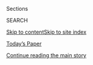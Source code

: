 <div id="app">

<div>

<div class="NYTAppHideMasthead css-zz1s19 e1suatyy0">

<div class="section css-ui9rw0 e1suatyy2">

<div class="css-11hrj97 er09x8g0">

<div class="css-6n7j50">

</div>

<span class="css-1dv1kvn">Sections</span>

<div class="css-10488qs">

<span class="css-1dv1kvn">SEARCH</span>

</div>

[Skip to content](#site-content)[Skip to site
index](#site-index)

</div>

<div class="css-10698na e1huz5gh0">

</div>

</div>

<div id="masthead-bar-one" class="section hasLinks css-15hmgas e1csuq9d3">

<div class="css-uqyvli e1csuq9d0">

</div>

<div class="css-1uqjmks e1csuq9d1">

</div>

<div class="css-9e9ivx">

[](https://myaccount.nytimes3xbfgragh.onion/auth/login?response_type=cookie&client_id=vi)

</div>

<div class="css-1bvtpon e1csuq9d2">

[Today’s Paper](https://www.nytimes3xbfgragh.onion/section/todayspaper)

</div>

</div>

</div>

</div>

<div data-aria-hidden="false">

<div id="site-content" data-role="main">

<div id="top-wrapper" class="css-15p45cc eaca97t0" type="top">

<div id="top-slug" class="css-19x0jxb eaca97t1" hidden="">

Advertisement

</div>

[Continue reading the main
story](#after-top)

<div class="ad top-wrapper" style="text-align:center;height:100%;display:block;min-height:90px">

<div id="top" class="place-ad" data-position="top" data-size-key="top">

</div>

</div>

<div id="after-top">

</div>

</div>

<div id="collection-vietnam-67" class="section css-15h4p1b e9abtgs0">

<div class="css-1j21atc e1svk9qx1">

<div class="css-fmiefx e1svk9qx2">

<div class="css-1hk7r2m eu54l5x0">

<div id="sponsor-wrapper" class="css-7a1pgi eaca97t0" type="sponsor" hidden="">

<div id="sponsor-slug" class="css-1l4mleb eaca97t1" hidden="">

Supported by

</div>

[Continue reading the main
story](#after-sponsor)

<div id="sponsor" class="ad sponsor-wrapper" style="text-align:left;height:100%;display:block">

</div>

<div id="after-sponsor">

</div>

</div>

</div>

### <span class="css-1032l74 ezz4tcd1">[Opinion](/section/opinion)</span>

</div>

<div class="css-nfcc9b e1svk9qx3">

<div class="css-zpl4ow e1svk9qx7">

![avatar](https://static01.graylady3jvrrxbe.onion/images/2017/01/08/opinion/sunday/08vietnamBUG/08vietnamBUG-thumbLarge.jpg)

</div>

<div class="css-vl9dhg e1svk9qx5">

<div class="css-1nrhkj6 e1svk9qx6">

# Vietnam '67

<div class="follow-button-placeholder" data-collection-id="">

</div>

</div>

## <span>Historians, veterans and journalists recall 1967 in Vietnam, a year that changed the war and changed America.</span>

</div>

</div>

## <span>Historians, veterans and journalists recall 1967 in Vietnam, a year that changed the war and changed America.</span>

</div>

<div class="css-1rclpnj ekkqrpp0">

<div id="collection-highlights-container" class="section css-18l1u7x e46isfb1">

<div class="template-1 css-gfgt40 ekkqrpp1">

## Highlights

1.  ![<span class="css-kvjpws e1oaj3zl2"><span class="css-1dv1kvn">Credit</span>Patrick
    Christain/Getty
    Images</span>](https://static01.graylady3jvrrxbe.onion/images/2017/01/08/opinion/sunday/08marlantes2/08marlantes2-jumbo.jpg)
    
    <div class="css-gjijuv">
    
    ## [Vietnam: The War That Killed Trust](/2017/01/07/opinion/sunday/vietnam-the-war-that-killed-trust.html)
    
    The legacy of the war still shapes America, even if most of us are
    too young to remember
    it.
    
    <span class="css-me3p27"></span><span class="css-1dydysp e4e4i5l3"></span><span class="css-9voj2j">By
    <span class="css-1baulvz last-byline" itemprop="name">Karl
    Marlantes</span></span>
    
    </div>

2.  ![<span class="css-1nk1g0h e1oaj3zl2"><span class="css-1dv1kvn">Credit</span>Viviane
    Moos/Corbis, via Getty
    Images</span>](https://static01.graylady3jvrrxbe.onion/images/2018/03/31/opinion/31Vietnam-Gerstel/31Vietnam-Gerstel-videoLarge.jpg)
    
    <div class="css-10wtrbd">
    
    ## [A Pale Smoke](/2018/03/30/opinion/vietnam-fifty-years-later.html)
    
    Fifty years later, what does the Vietnam War mean? And how should we
    remember the men and women who served in
    it?
    
    <span class="css-me3p27"></span><span class="css-1dydysp e4e4i5l3"></span><span class="css-9voj2j">By
    <span class="css-1baulvz last-byline" itemprop="name">David
    Gerstel</span></span>
    
    </div>

3.  ![<span class="css-1nk1g0h e1oaj3zl2"><span class="css-1dv1kvn">Credit</span>Wally
    McNamee/Corbis, via Getty
    Images</span>](https://static01.graylady3jvrrxbe.onion/images/2018/03/24/opinion/24Vietnam-Brenes/24Vietnam-Brenes-videoLarge.jpg)
    
    <div class="css-10wtrbd">
    
    ## [The Tragedy of Hubert Humphrey](/2018/03/23/opinion/vietnam-hubert-humphrey.html)
    
    If he had won in 1968, the Vietnam War would have ended sooner, and
    America would be a much different place
    today.
    
    <span class="css-me3p27"></span><span class="css-1dydysp e4e4i5l3"></span><span class="css-9voj2j">By
    <span class="css-1baulvz last-byline" itemprop="name">Michael
    Brenes</span></span>
    
    </div>

4.  ![<span class="css-1nk1g0h e1oaj3zl2"><span class="css-1dv1kvn">Credit</span>Herve
    Gloaguen/Gamma-Rapho, via Getty
    Images</span>](https://static01.graylady3jvrrxbe.onion/images/2018/03/29/opinion/29vietnamWeb/29vietnamWeb-mediumThreeByTwo440.jpg)
    
    <div class="css-10wtrbd">
    
    ## [How Vietnam Changed Journalism](/2018/03/29/opinion/vietnam-war-journalism.html)
    
    There’s a new generation of reporters who take nothing for granted
    because of what they know about that
    war.
    
    <span class="css-me3p27"></span><span class="css-1dydysp e4e4i5l3"></span><span class="css-9voj2j">By
    <span class="css-1baulvz last-byline" itemprop="name">Andrew
    Pearson</span></span>
    
    </div>

</div>

</div>

<div id="mid1-wrapper" class="css-1mn4oms eaca97t0" type="rank">

<div id="mid1-slug" class="css-1tag3rd eaca97t1">

Advertisement

</div>

[Continue reading the main
story](#after-mid1)

<div id="mid1" class="ad mid1-wrapper" style="text-align:center;height:100%;display:block">

</div>

<div id="after-mid1">

</div>

</div>

</div>

<div class="css-185go5a e1o5byef0">

<div class="css-15cbhtu">

  - [Latest](#stream-panel)
  - <span class="css-6n7j50">Search</span>
    <div class="control">
    <div class="label-container css-1dv1kvn">
    Search
    </div>
    <div class="css-wm4t3d">
    **<span id="clear-search-input" class="css-1dv1kvn">Clear this text
    input</span>
    </div>
    </div>
    <span class="css-1iovbfw"></span>

<div id="stream-panel" class="section css-8msx5b e1jz0cab1">

<div class="css-13mho3u">

1.  
    
    <div class="css-1cp3ece">
    
    <div class="css-1l4spti">
    
    [](/2018/03/30/opinion/the-end-of-south-vietnam.html)
    
    <div class="css-79elbk">
    
    ![](https://static01.graylady3jvrrxbe.onion/images/2018/03/30/opinion/30Vietnam-Huynhphoto/30Vietnam-Huynhphoto-thumbWide-v3.jpg?quality=75&auto=webp&disable=upscale)
    
    </div>
    
    ## The End of South Vietnam
    
    I barely made it out after the fall of Saigon. It was 20 years
    before I went back.
    
    <div class="css-1nqbnmb ea5icrr0">
    
    By <span class="css-1n7hynb">Dien
    Huynh</span>
    
    </div>
    
    </div>
    
    <div class="css-1lc2l26 e1xfvim33">
    
    </div>
    
    </div>

2.  
    
    <div class="css-1cp3ece">
    
    <div class="css-1l4spti">
    
    [](/2018/03/29/opinion/vietnam-war-necessary.html)
    
    <div class="css-79elbk">
    
    ![](https://static01.graylady3jvrrxbe.onion/images/2018/03/29/opinion/29Vietnam-Lawrence/29Vietnam-Lawrence-thumbWide.jpg?quality=75&auto=webp&disable=upscale)
    
    </div>
    
    ## Was the Vietnam War Necessary?
    
    Lyndon Johnson said the alternative might be a nuclear war. But even
    the C.I.A. disagreed.
    
    <div class="css-1nqbnmb ea5icrr0">
    
    By <span class="css-1n7hynb">Mark Atwood
    Lawrence</span>
    
    </div>
    
    </div>
    
    <div class="css-1lc2l26 e1xfvim33">
    
    </div>
    
    </div>

3.  
    
    <div class="css-1cp3ece">
    
    <div class="css-1l4spti">
    
    [](/2018/03/28/opinion/vietnam-broke-democratic-party.html)
    
    <div class="css-79elbk">
    
    ![](https://static01.graylady3jvrrxbe.onion/images/2018/03/28/opinion/28Vietnam-Nelson/28Vietnam-Nelson-thumbWide.jpg?quality=75&auto=webp&disable=upscale)
    
    </div>
    
    ## How Vietnam Broke the Democratic Party
    
    The war split the left, exposing tensions over foreign policy that
    remained for decades.
    
    <div class="css-1nqbnmb ea5icrr0">
    
    By <span class="css-1n7hynb">Michael
    Nelson</span>
    
    </div>
    
    </div>
    
    <div class="css-1lc2l26 e1xfvim33">
    
    </div>
    
    </div>

4.  
    
    <div class="css-1cp3ece">
    
    <div class="css-1l4spti">
    
    [](/2018/03/27/opinion/my-vietnam-war.html)
    
    <div class="css-79elbk">
    
    ![](https://static01.graylady3jvrrxbe.onion/images/2018/03/27/opinion/27Vietnam-newsletter1/27Vietnam-newsletter1-thumbWide.jpg?quality=75&auto=webp&disable=upscale)
    
    </div>
    
    ## My Vietnam War
    
    As a young woman, I wasn’t sent into combat. But I still fought the
    war at home.
    
    <div class="css-1nqbnmb ea5icrr0">
    
    By <span class="css-1n7hynb">Nancy
    Biberman</span>
    
    </div>
    
    </div>
    
    <div class="css-1lc2l26 e1xfvim33">
    
    </div>
    
    </div>

5.  
    
    <div class="css-1cp3ece">
    
    <div class="css-1l4spti">
    
    [](/2018/03/27/opinion/russians-vietnam-war.html)
    
    <div class="css-79elbk">
    
    ![](https://static01.graylady3jvrrxbe.onion/images/2018/03/27/opinion/27Vietnam-Radchenko/27Vietnam-Radchenko-thumbWide.jpg?quality=75&auto=webp&disable=upscale)
    
    </div>
    
    ## Why Were the Russians in Vietnam?
    
    There were in fact remarkable parallels between American and Soviet
    involvement in Vietnam.
    
    <div class="css-1nqbnmb ea5icrr0">
    
    By <span class="css-1n7hynb">Sergey
    Radchenko</span>
    
    </div>
    
    </div>
    
    <div class="css-1lc2l26 e1xfvim33">
    
    </div>
    
    </div>

6.  
    
    <div class="css-1cp3ece">
    
    <div class="css-1l4spti">
    
    [](/2018/03/26/opinion/what-was-the-vietnam-war-about.html)
    
    <div class="css-79elbk">
    
    ![](https://static01.graylady3jvrrxbe.onion/images/2018/03/26/opinion/26Vietnam-Appy/26Vietnam-Appy-thumbWide.jpg?quality=75&auto=webp&disable=upscale)
    
    </div>
    
    ## What Was the Vietnam War About?
    
    Was it about anti-Communism? Civil war? Anti-colonialism? The answer
    matters, and not just to historians.
    
    <div class="css-1nqbnmb ea5icrr0">
    
    By <span class="css-1n7hynb">Christian G.
    Appy</span>
    
    </div>
    
    </div>
    
    <div class="css-1lc2l26 e1xfvim33">
    
    </div>
    
    </div>

7.  
    
    <div class="css-1cp3ece">
    
    <div class="css-1l4spti">
    
    [](/2018/03/24/opinion/lyndon-johnson-vietnam.html)
    
    <div class="css-79elbk">
    
    ![](https://static01.graylady3jvrrxbe.onion/images/2018/03/25/sunday-review/25Vietnam-Logevall/25Vietnam-Logevall-thumbWide.jpg?quality=75&auto=webp&disable=upscale)
    
    </div>
    
    ## Why Lyndon Johnson Dropped Out
    
    He had known for years that the Vietnam War would destroy him. In
    March 1968, it did.
    
    <div class="css-1nqbnmb ea5icrr0">
    
    By <span class="css-1n7hynb">Fredrik
    Logevall</span>
    
    </div>
    
    </div>
    
    <div class="css-1lc2l26 e1xfvim33">
    
    </div>
    
    </div>

8.  
    
    <div class="css-1cp3ece">
    
    <div class="css-1l4spti">
    
    [](/2018/03/22/opinion/vietnam-wasnt-just-an-american-war.html)
    
    <div class="css-79elbk">
    
    ![](https://static01.graylady3jvrrxbe.onion/images/2018/03/22/opinion/22cao/22cao-thumbWide.jpg?quality=75&auto=webp&disable=upscale)
    
    </div>
    
    ## Vietnam Wasn’t Just an American War
    
    In American novels and films about the Vietnam War, the Vietnamese
    remain minor characters.
    
    <div class="css-1nqbnmb ea5icrr0">
    
    By <span class="css-1n7hynb">Lan
    Cao</span>
    
    </div>
    
    </div>
    
    <div class="css-1lc2l26 e1xfvim33">
    
    </div>
    
    </div>

9.  
    
    <div class="css-1cp3ece">
    
    <div class="css-1l4spti">
    
    [](/2018/03/20/opinion/the-chopper-pilots.html)
    
    <div class="css-79elbk">
    
    ![](https://static01.graylady3jvrrxbe.onion/images/2018/03/20/opinion/20Vietnam-newsletter/20Vietnam-newsletter-thumbWide.jpg?quality=75&auto=webp&disable=upscale)
    
    </div>
    
    ## The Chopper Pilots
    
    I made over 50 helicopter assaults during Vietnam. Each one had a
    story.
    
    <div class="css-1nqbnmb ea5icrr0">
    
    By <span class="css-1n7hynb">Bill
    Lord</span>
    
    </div>
    
    </div>
    
    <div class="css-1lc2l26 e1xfvim33">
    
    </div>
    
    </div>

10. 
    
    <div class="css-1cp3ece">
    
    <div class="css-1l4spti">
    
    [](/2018/03/20/opinion/vietnam-war-agent-orange-bombs.html)
    
    <div class="css-79elbk">
    
    ![](https://static01.graylady3jvrrxbe.onion/images/2018/03/20/opinion/20Vietnam-garfinkel4/20Vietnam-garfinkel4-thumbWide.jpg?quality=75&auto=webp&disable=upscale)
    
    </div>
    
    ## The Vietnam War Is Over. The Bombs Remain.
    
    Unexploded cluster munitions and Agent Orange continue to wreak
    havoc in the country, but America won’t help.
    
    <div class="css-1nqbnmb ea5icrr0">
    
    By <span class="css-1n7hynb">Ariel Garfinkel</span>
    
    </div>
    
    </div>
    
    <div class="css-1lc2l26 e1xfvim33">
    
    </div>
    
    </div>

<div class="css-13mho3u">

<div class="css-1t62hi8">

<div class="css-1stvaey">

Show
More

<div>

<div style="border:0;clip:rect(0 0 0 0);height:1px;margin:-1px;overflow:hidden;white-space:nowrap;padding:0;width:1px;position:absolute" data-role="log" data-aria-live="assertive">

</div>

<div style="border:0;clip:rect(0 0 0 0);height:1px;margin:-1px;overflow:hidden;white-space:nowrap;padding:0;width:1px;position:absolute" data-role="log" data-aria-live="assertive">

</div>

<div style="border:0;clip:rect(0 0 0 0);height:1px;margin:-1px;overflow:hidden;white-space:nowrap;padding:0;width:1px;position:absolute" data-role="log" data-aria-live="polite">

</div>

<div style="border:0;clip:rect(0 0 0 0);height:1px;margin:-1px;overflow:hidden;white-space:nowrap;padding:0;width:1px;position:absolute" data-role="log" data-aria-live="polite">

</div>

</div>

</div>

</div>

</div>

</div>

<div class="css-g6hk37 supplemental">

<div id="mid2-wrapper" class="css-10wkyv7 eaca97t0" type="lede">

<div id="mid2-slug" class="css-1tag3rd eaca97t1">

Advertisement

</div>

[Continue reading the main
story](#after-mid2)

<div id="mid2" class="ad mid2-wrapper" style="text-align:center;height:100%;display:block;min-height:250px">

</div>

<div id="after-mid2">

</div>

</div>

<div id="mktg-wrapper" class="css-oxle51 eaca97t0" type="mktg">

<div id="mktg-slug" class="css-1tag3rd eaca97t1">

Advertisement

</div>

[Continue reading the main
story](#after-mktg)

<div id="mktg" class="ad mktg-wrapper" style="text-align:center;height:100%;display:block">

</div>

<div id="after-mktg">

</div>

</div>

</div>

</div>

</div>

</div>

</div>

</div>

## Site Index

<div>

</div>

## Site Information Navigation

  - [© <span>2020</span> <span>The New York Times
    Company</span>](https://help.nytimes3xbfgragh.onion/hc/en-us/articles/115014792127-Copyright-notice)

<!-- end list -->

  - [NYTCo](https://www.nytco.com/)
  - [Contact
    Us](https://help.nytimes3xbfgragh.onion/hc/en-us/articles/115015385887-Contact-Us)
  - [Work with us](https://www.nytco.com/careers/)
  - [Advertise](https://nytmediakit.com/)
  - [T Brand Studio](http://www.tbrandstudio.com/)
  - [Your Ad
    Choices](https://www.nytimes3xbfgragh.onion/privacy/cookie-policy#how-do-i-manage-trackers)
  - [Privacy](https://www.nytimes3xbfgragh.onion/privacy)
  - [Terms of
    Service](https://help.nytimes3xbfgragh.onion/hc/en-us/articles/115014893428-Terms-of-service)
  - [Terms of
    Sale](https://help.nytimes3xbfgragh.onion/hc/en-us/articles/115014893968-Terms-of-sale)
  - [Site
    Map](https://spiderbites.nytimes3xbfgragh.onion)
  - [Help](https://help.nytimes3xbfgragh.onion/hc/en-us)
  - [Subscriptions](https://www.nytimes3xbfgragh.onion/subscription?campaignId=37WXW)

</div>

</div>
